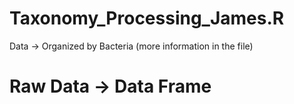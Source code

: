 # Taxonomy_Processing_James.R
  Data -> Organized by Bacteria (more information in the file)

# Raw Data -> Data Frame
